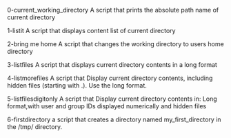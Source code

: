0-current_working_directory
A script that prints the absolute path name of current directory

1-listit
A script that displays content list of current directory

2-bring me home
A script that changes the working directory to users home directory

3-listfiles 
A script that displays current directory contents in a long format

4-listmorefiles
A script that Display current directory contents, including hidden files (starting with .). Use the long format.

5-listfilesdigitonly
A script that Display current directory contents in:
Long format,with user and group IDs displayed numerically and hidden files

6-firstdirectory
a script that creates a directory named my_first_directory in the /tmp/ directory. 
